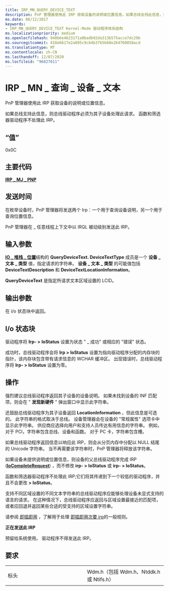 ```yaml
---
title: IRP_MN_QUERY_DEVICE_TEXT
description: PnP 管理器使用此 IRP 获取设备的说明或位置信息。如果总线支持此信息，则总线驱动程序必须为其子设备处理此请求。 函数和筛选器驱动程序不处理此 IRP。
ms.date: 08/12/2017
keywords:
- IRP_MN_QUERY_DEVICE_TEXT Kernel-Mode 驱动程序体系结构
ms.localizationpriority: medium
ms.openlocfilehash: 940b6e46231f1a0badb92da313b575acce7dc29b
ms.sourcegitcommit: 418e6617e2a695c9cb4b37b5b60e264760858acd
ms.translationtype: MT
ms.contentlocale: zh-CN
ms.lasthandoff: 12/07/2020
ms.locfileid: "96827611"
---
```

# <a name="irp_mn_query_device_text"></a>IRP \_ MN \_ 查询 \_ 设备 \_ 文本


PnP 管理器使用此 IRP 获取设备的说明或位置信息。

如果总线支持此信息，则总线驱动程序必须为其子设备处理此请求。 函数和筛选器驱动程序不处理此 IRP。

## <a name="value"></a>“值”

0x0C

<a name="major-code"></a>主要代码
----------

[**IRP \_ MJ \_ PNP**](irp-mj-pnp.md)

<a name="when-sent"></a>发送时间
---------

在枚举设备时，PnP 管理器将发送两个 Irp：一个用于查询设备说明，另一个用于查询位置信息。

PnP 管理器在 \_ 任意线程上下文中以 IRQL 被动级别发送此 IRP。

## <a name="input-parameters"></a>输入参数


[**IO \_ 堆栈 \_ 位置**](/windows-hardware/drivers/ddi/wdm/ns-wdm-_io_stack_location)结构的 **QueryDeviceText. DeviceTextType** 成员是一个 **设备 \_ 文本 \_ 类型** 值，指定请求的字符串。 **设备 \_ 文本 \_ 类型** 的可能值包括 **DeviceTextDescription** 和 **DeviceTextLocationInformation**。

**QueryDeviceText** 是指定所请求文本区域设置的 LCID。

## <a name="output-parameters"></a>输出参数


在 i/o 状态块中返回。

## <a name="io-status-block"></a>I/o 状态块


驱动程序将 **Irp- &gt; IoStatus** 设置为状态 " \_ 成功" 或相应的 "错误" 状态。

成功时，总线驱动程序会将 **Irp &gt; IoStatus** 设置为指向驱动程序分配的内存块的指针，该内存块包含带有请求信息的 WCHAR 缓冲区。 出现错误时，总线驱动程序将 **Irp- &gt; IoStatus** 设置为零。

<a name="operation"></a>操作
---------

强烈建议总线驱动程序返回其子设备的设备说明。 如果未找到设备的 INF 匹配项，则会在 " **发现新硬件** " 弹出窗口中显示此字符串。

还鼓励总线驱动程序为其子设备返回 **LocationInformation** ，但此信息是可选的。 此字符串的格式取决于总线。 设备管理器会在设备的 "常规属性" 选项卡中显示此字符串。 供应商应选择向用户和支持人员传达有用信息的字符串。 例如，对于 PCI，字符串包含总线、设备和函数。 对于 PC 卡，字符串包含槽。

如果总线驱动程序返回信息以响应此 IRP，则会从分页内存中分配以 NULL 结尾的 Unicode 字符串。 当不再需要该字符串时，PnP 管理器将释放该字符串。

如果设备未提供说明或位置信息，则设备的父总线驱动程序完成 IRP ([**IoCompleteRequest**](/windows-hardware/drivers/ddi/wdm/nf-wdm-iocompleterequest)) ，而不修改 **irp- &gt; IoStatus** 或 **irp- &gt; IoStatus**。

函数和筛选器驱动程序不处理此 IRP;它们将其传递到下一个较低的驱动程序，并且不会更改 **&gt; IoStatus**。

支持不同区域设置的不同文本字符串的总线驱动程序应能够处理设备未显式支持的语言的请求。 在这种情况下，总线驱动程序应返回与区域设置最接近的匹配项，或者应回退并返回某些合适的受支持的区域设置字符串。

请参阅 [即插即用](./introduction-to-plug-and-play.md) ，了解用于处理 [即插即用次要 irp](plug-and-play-minor-irps.md)的一般规则。

**正在发送此 IRP**

预留给系统使用。 驱动程序不得发送此 IRP。

<a name="requirements"></a>要求
------------

<table>
<colgroup>
<col width="50%" />
<col width="50%" />
</colgroup>
<tbody>
<tr class="odd">
<td><p>标头</p></td>
<td>Wdm.h（包括 Wdm.h、Ntddk.h 或 Ntifs.h）</td>
</tr>
</tbody>
</table>

 

